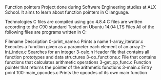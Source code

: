 Function pointers
Project done during Software Engineering studies at ALX School. It aims to learn about function pointers in C language.

Technologies
C files are compiled using gcc 4.8.4
C files are written according to the C90 standard
Tested on Ubuntu 14.04 LTS
Files
All of the following files are programs written in C:

Filename	Description
0-print_name.c	Prints a name
1-array_iterator.c	Executes a function given as a parameter  each element of an array
2-int_index.c	Searches for an integer
3-calc.h	Header file that contains all function prototypes and data structures
3-op_functions.c	File that contains functions that calculates arithmetic operations
3-get_op_func.c	Function pointer that returns the pointer of the arithmetic functions
3-main.c	Entry point
100-main_opcodes.c	Prints the opcodes of its own main function